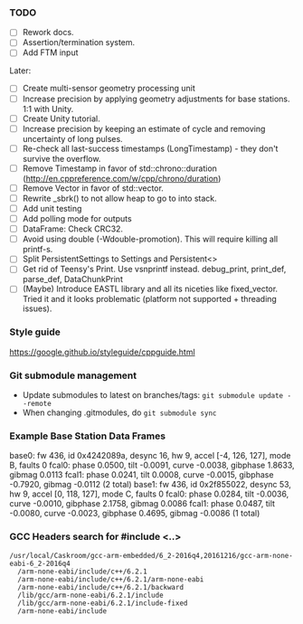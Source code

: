 ### TODO

 * [ ] Rework docs.
 * [ ] Assertion/termination system.
 * [ ] Add FTM input

Later:
 * [ ] Create multi-sensor geometry processing unit
 * [ ] Increase precision by applying geometry adjustments for base stations. 1:1 with Unity.
 * [ ] Create Unity tutorial.
 * [ ] Increase precision by keeping an estimate of cycle and removing uncertainty of long pulses.
 * [ ] Re-check all last-success timestamps (LongTimestamp) - they don't survive the overflow.
 * [ ] Remove Timestamp in favor of std::chrono::duration (http://en.cppreference.com/w/cpp/chrono/duration)
 * [ ] Remove Vector in favor of std::vector.
 * [ ] Rewrite _sbrk() to not allow heap to go to into stack.
 * [ ] Add unit testing
 * [ ] Add polling mode for outputs
 * [ ] DataFrame: Check CRC32.
 * [ ] Avoid using double (-Wdouble-promotion). This will require killing all printf-s.
 * [ ] Split PersistentSettings to Settings and Persistent<>
 * [ ] Get rid of Teensy's Print. Use vsnprintf instead. debug_print, print_def, parse_def, DataChunkPrint
 * [ ] (Maybe) Introduce EASTL library and all its niceties like fixed_vector. Tried it and it looks problematic (platform not supported + threading issues).

### Style guide
https://google.github.io/styleguide/cppguide.html

### Git submodule management
 * Update submodules to latest on branches/tags: `git submodule update --remote`
 * When changing .gitmodules, do `git submodule sync`

### Example Base Station Data Frames

base0: fw 436, id 0x4242089a, desync 16, hw 9, accel [-4, 126, 127], mode B, faults 0 
    fcal0: phase 0.0500, tilt -0.0091, curve -0.0038, gibphase 1.8633, gibmag 0.0113 
    fcal1: phase 0.0241, tilt 0.0008, curve -0.0015, gibphase -0.7920, gibmag -0.0112 (2 total)
base1: fw 436, id 0x2f855022, desync 53, hw 9, accel [0, 118, 127], mode C, faults 0 
    fcal0: phase 0.0284, tilt -0.0036, curve -0.0010, gibphase 2.1758, gibmag 0.0086 
    fcal1: phase 0.0487, tilt -0.0080, curve -0.0023, gibphase 0.4695, gibmag -0.0086 (1 total)


### GCC Headers search for #include <..>

    /usr/local/Caskroom/gcc-arm-embedded/6_2-2016q4,20161216/gcc-arm-none-eabi-6_2-2016q4
      /arm-none-eabi/include/c++/6.2.1
      /arm-none-eabi/include/c++/6.2.1/arm-none-eabi
      /arm-none-eabi/include/c++/6.2.1/backward
      /lib/gcc/arm-none-eabi/6.2.1/include
      /lib/gcc/arm-none-eabi/6.2.1/include-fixed
      /arm-none-eabi/include
